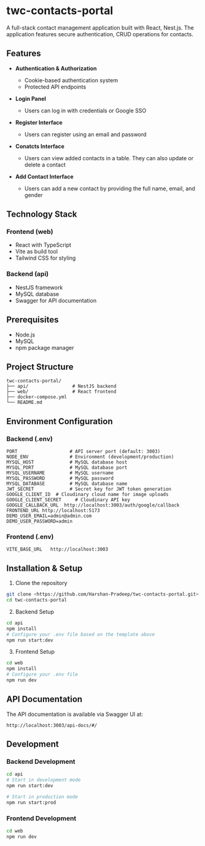 # twc-contacts-portal
A full-stack contact management application built with React, Nest.js. The application features secure authentication, CRUD operations for contacts.

## Features

- **Authentication & Authorization**
  - Cookie-based authentication system
  - Protected API endpoints

- **Login Panel**
  - Users can log in with credentials or Google SSO

- **Register Interface**
  - Users can register using an email and password

- **Conatcts Interface**
  - Users can view added contacts in a table. They can also update or delete a contact

- **Add Contact Interface**
  - Users can add a new contact by providing the full name, email, and gender
  

## Technology Stack

### Frontend (web)
- React with TypeScript
- Vite as build tool
- Tailwind CSS for styling

### Backend (api)
- NestJS framework
- MySQL database
- Swagger for API documentation

## Prerequisites

- Node.js
- MySQL
- npm package manager

## Project Structure

```
twc-contacts-portal/
├── api/                # NestJS backend
├── web/                # React frontend
├── docker-compose.yml
└── README.md
```

## Environment Configuration

### Backend (.env)
```
PORT                   # API server port (default: 3003)
NODE_ENV               # Environment (development/production)
MYSQL_HOST             # MySQL database host
MYSQL_PORT             # MySQL database port
MYSQL_USERNAME         # MySQL username
MYSQL_PASSWORD         # MySQL password
MYSQL_DATABASE         # MySQL database name
JWT_SECRET             # Secret key for JWT token generation
GOOGLE_CLIENT_ID  # Cloudinary cloud name for image uploads
GOOGLE_CLIENT_SECRET     # Cloudinary API key
GOOGLE_CALLBACK_URL  http://localhost:3003/auth/google/callback
FRONTEND_URL http://localhost:5173
DEMO_USER_EMAIL=admin@admin.com
DEMO_USER_PASSWORD=admin
```

### Frontend (.env)
```
VITE_BASE_URL   http://localhost:3003
```

## Installation & Setup

1. Clone the repository
```bash
git clone <https://github.com/Harshan-Pradeep/twc-contacts-portal.git>
cd twc-contacts-portal
```

2. Backend Setup
```bash
cd api
npm install
# Configure your .env file based on the template above
npm run start:dev
```

3. Frontend Setup
```bash
cd web
npm install
# Configure your .env file
npm run dev
```

## API Documentation

The API documentation is available via Swagger UI at:
```
http://localhost:3003/api-docs/#/
```

## Development

### Backend Development
```bash
cd api
# Start in development mode
npm run start:dev

# Start in production mode
npm run start:prod
```

### Frontend Development
```bash
cd web
npm run dev
```
